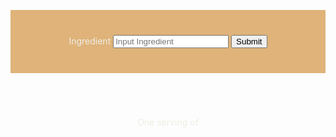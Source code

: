 
<script>

function getFood(){
    let inputFood = document.getElementById("inputFood").value;
    return inputFood;
}

function findCalories(foodName) {
    result = document.getElementById("findCaloriesResult");

    // Fetch data from API
    fetch('https://csatri1.tk/api/nutrition/findCalories/"'+foodName+'"')
    .then(response => response.json())
    .then(data => {

        console.log(data);

        result.innerHTML = foodName + " calories: " + data.findCalories;
    })
}

</script>


<div style="background-color:#DFB379; text-align:center; vertical-align: middle; padding:40px 0; margin-top:30px">
    <w>Ingredient</w>
    <input id="inputFood" placeholder="Input Ingredient">
    <button onclick="findCalories(getFood())">Submit</button>
</div>

<div style=" text-align:center; vertical-align: middle; padding:40px 0; margin-top:30px">
    <w>One serving of </w>
    <w id="findCaloriesResult"></w>
</div>

<style>
w { color: #eeeee4 }

// resets
s { text-decoration:none; } //strike-through
em { font-style: normal; font-weight: bold; } //italic emphasis
</style>







